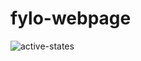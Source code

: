 # fylo-webpage
![active-states](https://github.com/Vyshnavi21504/fylo-webpage/assets/111994644/ab6a0d2b-d5b1-4b41-9ae5-7505ff4b1578)
